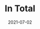 ---
title: In Total
date: 2021-07-02
publishedOn: Netlify
thumb: ./thumb.png
url: https://intotal.netlify.app/
---